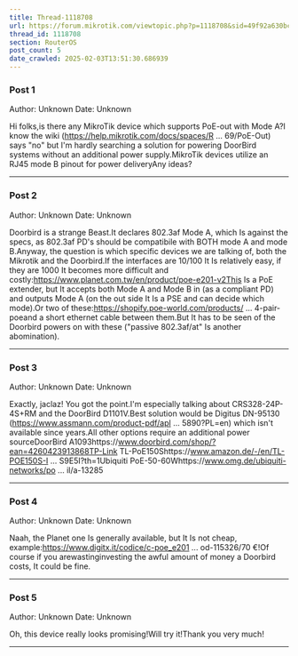 ```yaml
---
title: Thread-1118708
url: https://forum.mikrotik.com/viewtopic.php?p=1118708&sid=49f92a630bc7970d8ca50523be880e8f#p1118708
thread_id: 1118708
section: RouterOS
post_count: 5
date_crawled: 2025-02-03T13:51:30.686939
---
```


### Post 1
Author: Unknown
Date: Unknown

Hi folks,is there any MikroTik device which supports PoE-out with Mode A?I know the wiki (https://help.mikrotik.com/docs/spaces/R ... 69/PoE-Out) says "no" but I'm hardly searching a solution for powering DoorBird systems without an additional power supply.MikroTik devices utilize an RJ45 mode B pinout for power deliveryAny ideas?

---
### Post 2
Author: Unknown
Date: Unknown

Doorbird is a strange Beast.It declares 802.3af Mode A, which Is against the specs,  as 802.3af PD's should be compatibile with BOTH mode A and mode B.Anyway, the question is which specific devices we are talking of, both the Mikrotik and the Doorbird.If the interfaces are 10/100 It Is relatively easy, if they are 1000 It becomes more difficult and costly:https://www.planet.com.tw/en/product/poe-e201-v2This Is a PoE extender, but It accepts both Mode A and Mode B in (as a compliant PD) and outputs Mode A (on the out side It Is a PSE and can decide which mode).Or two of these:https://shopify.poe-world.com/products/ ... 4-pair-poeand a short ethernet cable between them.But It has to be seen of the Doorbird powers on with these ("passive 802.3af/at" Is another abomination).

---
### Post 3
Author: Unknown
Date: Unknown

Exactly, jaclaz! You got the point.I'm especially talking about CRS328-24P-4S+RM and the DoorBird D1101V.Best solution would be Digitus DN-95130 (https://www.assmann.com/product-pdf/apl ... 5890?PL=en) which isn't available since years.All other options require an additional power sourceDoorBird A1093https://www.doorbird.com/shop/?ean=4260423913868TP-Link TL-PoE150Shttps://www.amazon.de/-/en/TL-POE150S-I ... S9E5I?th=1Ubiquiti PoE-50-60Whttps://www.omg.de/ubiquiti-networks/po ... il/a-13285

---
### Post 4
Author: Unknown
Date: Unknown

Naah, the Planet one Is generally available, but It Is not cheap, example:https://www.digitx.it/codice/c-poe_e201 ... od-115326/70 €!Of course if you arewastinginvesting the awful amount of money a Doorbird costs, It could be fine.

---
### Post 5
Author: Unknown
Date: Unknown

Oh, this device really looks promising!Will try it!Thank you very much!

---
